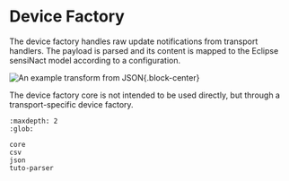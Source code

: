 # Device Factory

The device factory handles raw update notifications from transport handlers.
The payload is parsed and its content is mapped to the Eclipse sensiNact model according to a configuration.


![An example transform from JSON](../../../../_static/southbound/device-factory-transform-white.png){.block-center}

The device factory core is not intended to be used directly, but through a transport-specific device factory.


```{toctree}
:maxdepth: 2
:glob:

core
csv
json
tuto-parser
```
